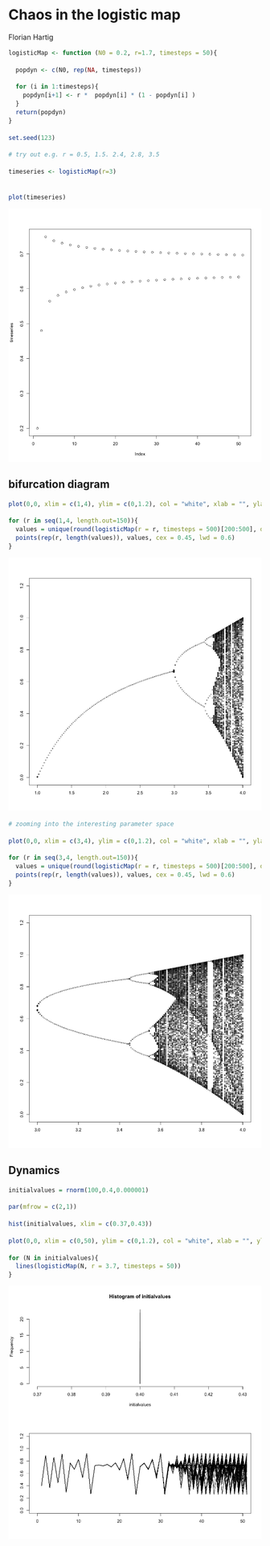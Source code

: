 # Chaos in the logistic map
Florian Hartig  




```r
logisticMap <- function (N0 = 0.2, r=1.7, timesteps = 50){
  
  popdyn <- c(N0, rep(NA, timesteps))
  
  for (i in 1:timesteps){
    popdyn[i+1] <- r *  popdyn[i] * (1 - popdyn[i] ) 
  }
  return(popdyn)          
}

set.seed(123)

# try out e.g. r = 0.5, 1.5. 2.4, 2.8, 3.5

timeseries <- logisticMap(r=3)


plot(timeseries)
```

![](Chaos_files/figure-html/unnamed-chunk-1-1.png)

## bifurcation diagram


```r
plot(0,0, xlim = c(1,4), ylim = c(0,1.2), col = "white", xlab = "", ylab = "")

for (r in seq(1,4, length.out=150)){
  values = unique(round(logisticMap(r = r, timesteps = 500)[200:500], digits = 4)) 
  points(rep(r, length(values)), values, cex = 0.45, lwd = 0.6)
}
```

![](Chaos_files/figure-html/unnamed-chunk-2-1.png)



```r
# zooming into the interesting parameter space

plot(0,0, xlim = c(3,4), ylim = c(0,1.2), col = "white", xlab = "", ylab = "")

for (r in seq(3,4, length.out=150)){
  values = unique(round(logisticMap(r = r, timesteps = 500)[200:500], digits = 4)) 
  points(rep(r, length(values)), values, cex = 0.45, lwd = 0.6)
}
```

![](Chaos_files/figure-html/unnamed-chunk-3-1.png)


## Dynamics


```r
initialvalues = rnorm(100,0.4,0.000001)

par(mfrow = c(2,1))

hist(initialvalues, xlim = c(0.37,0.43))

plot(0,0, xlim = c(0,50), ylim = c(0,1.2), col = "white", xlab = "", ylab = "")

for (N in initialvalues){
  lines(logisticMap(N, r = 3.7, timesteps = 50))
}
```

![](Chaos_files/figure-html/unnamed-chunk-4-1.png)


